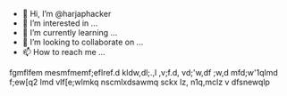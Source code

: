 - 👋 Hi, I’m @harjaphacker
- 👀 I’m interested in ...
- 🌱 I’m currently learning ...
- 💞️ I’m looking to collaborate on ...
- 📫 How to reach me ...

<!---
harjaphacker/harjaphacker is a ✨ special ✨ repository because its `README.md` (this file) appears on your GitHub profile.
You can click the Pewgbrgfreview link to take a look at your changes.
--->
fgmflfem mesmfmemf;eflref.d kldw,dl;.,l ,v;f.d, vd;'w,df ;w,d mfd;w'1qlmd f;ew[q2 lmd vlf[e;wlmkq nscmlxdsawmq sckx lz, n1q,mclz v dfsnewqlp
